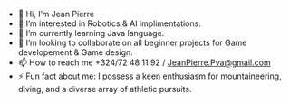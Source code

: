 - 👋 Hi, I’m Jean Pierre
- 👀 I’m interested in Robotics & AI implimentations.
- 🌱 I’m currently learning Java language.
- 💞️ I’m looking to collaborate on all beginner projects for Game developement & Game design.
- 📫 How to reach me +324/72 48 11 92 / JeanPierre.Pva@gmail.com
- ⚡ Fun fact about me: I possess a keen enthusiasm for mountaineering, diving, and a diverse array of athletic pursuits.

<!---
JeanPierrePva/JeanPierrePva is a ✨ special ✨ repository because its `README.md` (this file) appears on your GitHub profile.
You can click the Preview link to take a look at your changes.
--->
